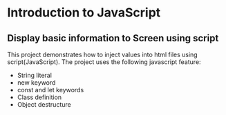 # Introduction to JavaScript

## Display basic information to Screen using script
This project demonstrates how to inject values into html files using script(JavaScript). The project uses the following javascript feature:
* String literal
* new keyword
* const and let keywords
* Class definition
* Object destructure
